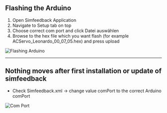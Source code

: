 ## Flashing the Arduino 
1. Open Simfeedback Application 
2. Navigate to Setup tab on top
3. Choose correct com port and click Datei auswählen
4. Browse to the hex file which you want flash (for example ACServo_Leonardo_00_07_05.hex) and press upload

![Flashing Arduino](https://github.com/SimFeedback/SimFeedback-AC-Servo/blob/master/Docs/Flashard.png)

***

## Nothing moves after first installation or update of simfeedback 
- Check Simfeedback.xml -> change value comPort to the correct Arduino comPort

![Com Port](https://github.com/SimFeedback/SimFeedback-AC-Servo/blob/master/Docs/Comport.png)


